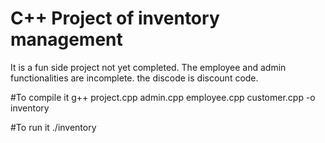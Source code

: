 # C++ Project of inventory management 
It is a fun side project not yet completed. The employee and admin functionalities are incomplete.
the discode is discount code.

#To compile it 
g++ project.cpp admin.cpp employee.cpp customer.cpp -o inventory

#To run it
./inventory
